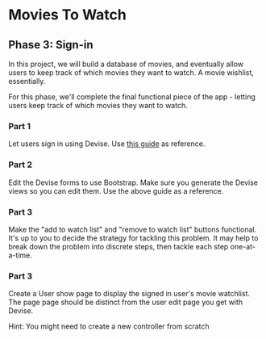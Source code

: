 # Movies To Watch
## Phase 3: Sign-in

In this project, we will build a database of movies, and eventually allow users to keep track of which movies they want to watch. A movie wishlist, essentially.

For this phase, we'll complete the final functional piece of the app - letting users keep track of which movies they want to watch.

### Part 1

Let users sign in using Devise. Use [this guide][1] as reference.

### Part 2

Edit the Devise forms to use Bootstrap. Make sure you generate the Devise views so you can edit them. Use the above guide as a reference. 

### Part 3

Make the "add to watch list" and "remove to watch list" buttons functional. It's up to you to decide the strategy for tackling this problem. It may help to break down the problem into discrete steps, then tackle each step one-at-a-time.

### Part 3

Create a User show page to display the signed in user's movie watchlist. The page page should be distinct from the user edit page you get with Devise.

Hint: You might need to create a new controller from scratch


[1]: https://gist.github.com/arjunvenkat/f17797846ec4ad37de71




